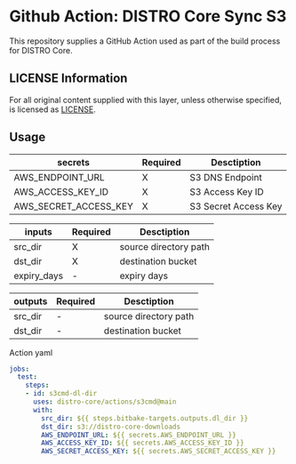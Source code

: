 # Github Action: DISTRO Core Sync S3

This repository supplies a GitHub Action used as part of the build
process for DISTRO Core.

## LICENSE Information

For all original content supplied with this layer, unless otherwise
specified, is licensed as [LICENSE](../LICENSE).

## Usage

| secrets | Required | Desctiption |
| --- | --- | --- |
| AWS_ENDPOINT_URL | X | S3 DNS Endpoint |
| AWS_ACCESS_KEY_ID | X | S3 Access Key ID |
| AWS_SECRET_ACCESS_KEY | X | S3 Secret Access Key |

| inputs | Required | Desctiption |
| --- | --- | --- |
| src_dir | X | source directory path |
| dst_dir | X | destination bucket |
| expiry_days | - | expiry days |

| outputs | Required | Desctiption |
| --- | --- | --- |
| src_dir | - | source directory path |
| dst_dir | - | destination bucket |

Action yaml

~~~ yaml
jobs:
  test:
    steps:
    - id: s3cmd-dl-dir
      uses: distro-core/actions/s3cmd@main
      with:
        src_dir: ${{ steps.bitbake-targets.outputs.dl_dir }}
        dst_dir: s3://distro-core-downloads
        AWS_ENDPOINT_URL: ${{ secrets.AWS_ENDPOINT_URL }}
        AWS_ACCESS_KEY_ID: ${{ secrets.AWS_ACCESS_KEY_ID }}
        AWS_SECRET_ACCESS_KEY: ${{ secrets.AWS_SECRET_ACCESS_KEY }}
~~~
